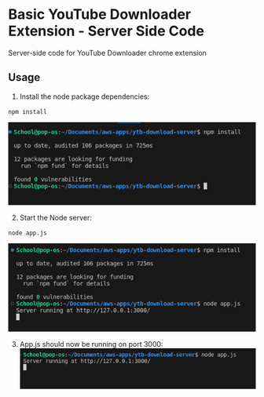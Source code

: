 # Basic YouTube Downloader Extension - Server Side Code
Server-side code for YouTube Downloader chrome extension

## Usage
1. Install the node package dependencies: 
```
npm install
```
![Alt text](image.png)

2. Start the Node server:
```
node app.js
```
![Alt text](image-1.png)

3. App.js should now be running on port 3000: 
![Alt text](image-2.png)


